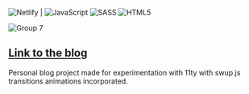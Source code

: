 ![Netlify](https://img.shields.io/badge/netlify-%23000000.svg?style=for-the-badge&logo=netlify&logoColor=#00C7B7)
|
![JavaScript](https://img.shields.io/badge/javascript-%23323330.svg?style=for-the-badge&logo=javascript&logoColor=%23F7DF1E)
![SASS](https://img.shields.io/badge/SASS-hotpink.svg?style=for-the-badge&logo=SASS&logoColor=white)
![HTML5](https://img.shields.io/badge/html5-%23E34F26.svg?style=for-the-badge&logo=html5&logoColor=white)

![Group 7](https://github.com/cromeoli/crisolBlog/assets/92324278/8ee73491-9dc6-46bb-bbfd-5d32c73290df)

## [Link to the blog](https://crisol.netlify.app)

Personal blog project made for experimentation with 11ty with swup.js transitions animations incorporated.
